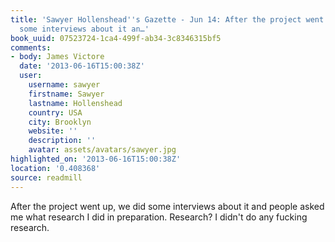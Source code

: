```yaml
---
title: 'Sawyer Hollenshead''s Gazette - Jun 14: After the project went up, we did
  some interviews about it an…'
book_uuid: 07523724-1ca4-499f-ab34-3c8346315bf5
comments:
- body: James Victore
  date: '2013-06-16T15:00:38Z'
  user:
    username: sawyer
    firstname: Sawyer
    lastname: Hollenshead
    country: USA
    city: Brooklyn
    website: ''
    description: ''
    avatar: assets/avatars/sawyer.jpg
highlighted_on: '2013-06-16T15:00:38Z'
location: '0.408368'
source: readmill
---
```


After the project went up, we did some interviews about it and people asked me what research I did in preparation. Research? I didn't do any fucking research.